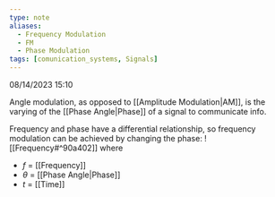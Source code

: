 ```yaml
---
type: note
aliases:
  - Frequency Modulation
  - FM
  - Phase Modulation
tags: [comunication_systems, Signals]
---
```

08/14/2023 15:10

  

Angle modulation, as opposed to [[Amplitude Modulation|AM]], is the varying of the [[Phase Angle|Phase]] of a signal to communicate info. 

Frequency and phase have a differential relationship, so frequency modulation can be achieved by changing the phase:
![[Frequency#^90a402]]
where
- $f$ = [[Frequency]]
- $\theta$ = [[Phase Angle|Phase]]
- $t$ = [[Time]]